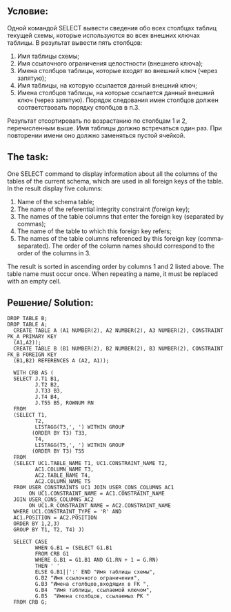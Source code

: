 Условие:
--
Одной командой SELECT вывести сведения обо всех столбцах таблиц текущей схемы, которые используются во всех внешних ключах таблицы.
В результат вывести пять столбцов: 
1.	Имя таблицы схемы;
2.	Имя ссылочного ограничения целостности (внешнего ключа);
3.	Имена столбцов таблицы, которые входят во внешний ключ (через запятую);
4.	Имя таблицы, на которую ссылается данный внешний ключ;
5.	Имена столбцов таблицы, на которые ссылается данный внешний ключ (через запятую). Порядок следования имен столбцов должен соответствовать порядку столбцов в п.3.  

Результат отсортировать по возрастанию по столбцам 1 и 2, перечисленным выше. Имя таблицы должно встречаться один раз. При повторении имени оно должно заменяться пустой ячейкой.  
  
The task:
--
One SELECT command to display information about all the columns of the tables of the current schema, which are used in all foreign keys of the table.
In the result display five columns:
1. Name of the schema table;
2. The name of the referential integrity constraint (foreign key);
3. The names of the table columns that enter the foreign key (separated by commas);
4. The name of the table to which this foreign key refers;
5. The names of the table columns referenced by this foreign key (comma-separated). The order of the column names should correspond to the order of the columns in 3.  

The result is sorted in ascending order by columns 1 and 2 listed above. The table name must occur once. When repeating a name, it must be replaced with an empty cell.  
  
Решение/ Solution:
--
```
DROP TABLE B;
DROP TABLE A;
  CREATE TABLE A (A1 NUMBER(2), A2 NUMBER(2), A3 NUMBER(2), CONSTRAINT PK_A PRIMARY KEY
  (A1,A2)); 
  CREATE TABLE B (B1 NUMBER(2), B2 NUMBER(2), B3 NUMBER(2), CONSTRAINT FK_B FOREIGN KEY
  (B1,B2) REFERENCES A (A2, A1));

  WITH CRB AS (
  SELECT J.T1 B1,
         J.T2 B2, 
         J.T33 B3,
         J.T4 B4,
         J.T55 B5, ROWNUM RN
  FROM
  (SELECT T1,
         T2, 
         LISTAGG(T3,', ') WITHIN GROUP
        (ORDER BY T3) T33,
         T4,
         LISTAGG(T5,', ') WITHIN GROUP
        (ORDER BY T3) T55
  FROM
  (SELECT UC1.TABLE_NAME T1, UC1.CONSTRAINT_NAME T2, 
         AC1.COLUMN_NAME T3,
         AC2.TABLE_NAME T4,
         AC2.COLUMN_NAME T5
  FROM USER_CONSTRAINTS UC1 JOIN USER_CONS_COLUMNS AC1
       ON UC1.CONSTRAINT_NAME = AC1.CONSTRAINT_NAME 
  JOIN USER_CONS_COLUMNS AC2
       ON UC1.R_CONSTRAINT_NAME = AC2.CONSTRAINT_NAME
  WHERE UC1.CONSTRAINT_TYPE = 'R' AND
  AC1.POSITION = AC2.POSITION
  ORDER BY 1,2,3)
  GROUP BY T1, T2, T4) J)

  SELECT CASE
         WHEN G.B1 = (SELECT G1.B1
         FROM CRB G1
         WHERE G.B1 = G1.B1 AND G1.RN + 1 = G.RN)
         THEN ' '
         ELSE G.B1||':' END "Имя таблицы схемы",
         G.B2 "Имя ссылочного ограничения",
         G.B3 "Имена столбцов,входящих в FK ",
         G.B4  "Имя таблицы, ссылаемой ключом",
         G.B5  "Имена столбцов, ссылаемых PK "
  FROM CRB G;
